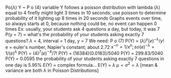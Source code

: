 Po($\lambda$)
Y ~ P o (4)
variable Y follows a poisson distribution with lambda ($\lambda$) equal to 4
	firefly might light 3 times in 10 seconds; use poisson to determine probability of it lighting up 8 times in 20 seconds
	Graphs events over time, so always starts at 0, because nothing could be, no event can happen 0 times
	Ex: usually, your students ask 4 questions a day, but today, it was 7
	P(y = 7) = what's the probability of your students asking exactly 7 questions?
		$\lambda$ = 4, interval = 1 day, y = 7
		We need: P o (7)
		P(Y) = $(\lambda)^{y} (e)^{-\lambda} / y!$
			e = euler's number, Napier's constant; about 2.72
			$x^{-n} = 1 / x^n ; so (e)^{-\lambda} = 1 / (e)^{\lambda}$
		P(Y) = $(4)^{7} (e)^{-4} / 7!$
		P(Y) = $(16384) (0.0183) / 5040$
		P(Y) = $299.83 / 5040$
		P(Y) = $0.0595$
			the probability of your students asking exactly 7 questions in one day is 5.95%
			E(Y) = complex formula...
			E(Y) = $\lambda$
			$\mu = \sigma^2 = \lambda$ [mean & variance are both $\lambda$ in Poisson Distributions]